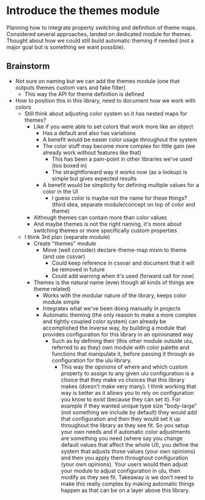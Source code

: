 # Introduce the themes module

Planning how to integrate property switching and definition of theme maps. Considered several approaches, landed on dedicated module for themes. Thought about how we could still build automatic theming if needed (not a major goal but is something we want possible). 

## Brainstorm

- Not sure on naming but we can add the themes module (one that outputs themes custom vars and fake filter)
  - This way the API for theme definition is defined
- How to position this in this library, need to document how we work with colors
  - Still think about adjusting color system so it has nested maps for themes? 
    - Like if you were able to set colors that work more like an object
      - Has a default and also has variations
      - A benefit would be easier color usage throughout the system 
      - The color stuff may become more complex for little gain (we already work without features like that)
        - This has been a pain-point in other libraries we've used (too boxed in)
        - The straightforward way it works now (as a lookup) is simple but gives expected results
      - A benefit would be simplicity for defining multiple values for a color in the UI
        - I guess color is maybe not the name for these things? (third idea, separate module/concept on top of color and theme)
    - Although themes can contain more than color values
    - And maybe themes is not the right naming, it's more about switching themes or more specifically custom properties
  - I think 3rd plan (separate module)
    - Create "themes" module 
      - Move (well consider) declare-theme-map mixin to theme (and use cssvar)
          - Could keep reference in cssvar and document that it will be removed in future
          - Could add warning when it's used (forward call for now)
    - Themes is the natural name (even though all kinds of things are theme related)
      - Works with the modular nature of the library, keeps color module simple
      - Integrates what we've been doing manually in projects
      - Automatic theming (the only reason to make a more complex and tightly coupled color system) can already be accomplished the inverse way, by building a module that provides configuration for this library in an opinionated way
        - Such as by defining their (this other module outside ulu, referred to as they) own module with color palette and functions that manipulate it, before passing it through as configuration for the ulu library.
          - This way the opinions of where and which custom property to assign to any given ulu configuration is a choice that they make vs choices that this library makes (doesn't make very many). I think working that way is better as it allows you to rely on configuration you know to exist (because they can set it). For example if they wanted unique type size "body-large" (not something we include by default) they would add that configuration and then they would set it up throughout the library as they see fit. So you setup your own needs and if automatic color adjustments are something you need (where say you change default values that affect the whole UI), you define the system that adjusts those values (your own opinions) and then you apply them throughout configuration (your own opinions). Your users would then adjust your module to adjust configuration in ulu, then modify as they see fit. Takeaway is we don't need to make this really complex by making automatic things happen as that can be on a layer above this library.
